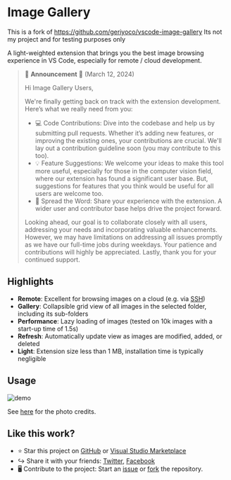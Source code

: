 # Image Gallery

This is a fork of https://github.com/geriyoco/vscode-image-gallery
Its not my project and for testing purposes only

A light-weighted extension that brings you the best image browsing experience in VS Code, especially for remote / cloud development.

> 📢 **Announcement** 📢 (March 12, 2024)
> 
> Hi Image Gallery Users,
> 
> We're finally getting back on track with the extension development. Here’s what we really need from you:
> - 💻 Code Contributions: Dive into the codebase and help us by submitting pull requests. Whether it’s adding new features, or improving the existing ones, your contributions are crucial. We'll lay out a contribution guideline soon (you may contribute to this too).
> - 💡 Feature Suggestions: We welcome your ideas to make this tool more useful, especially for those in the computer vision field, where our extension has found a significant user base. But, suggestions for features that you think would be useful for all users are welcome too.
> - 💬 Spread the Word: Share your experience with the extension. A wider user and contributor base helps drive the project forward.
> 
> Looking ahead, our goal is to collaborate closely with all users, addressing your needs and incorporating valuable enhancements. However, we may have limitations on addressing all issues promptly as we have our full-time jobs during weekdays. Your patience and contributions will highly be appreciated. Lastly, thank you for your continued support.

## Highlights
- **Remote**: Excellent for browsing images on a cloud (e.g. via [SSH](https://marketplace.visualstudio.com/items?itemName=ms-vscode-remote.remote-ssh))
- **Gallery**: Collapsible grid view of all images in the selected folder, including its sub-folders
- **Performance**: Lazy loading of images (tested on 10k images with a start-up time of 1.5s)
- **Refresh**: Automatically update view as images are modified, added, or deleted
- **Light**: Extension size less than 1 MB, installation time is typically negligible

## Usage
![demo](docs/demo-v1.0.0.gif)

See [here](docs/photo_credits.md) for the photo credits.

## Like this work?
- ⭐ Star this project on [GitHub](https://github.com/geriyoco/vscode-image-gallery) or [Visual Studio Marketplace](https://marketplace.visualstudio.com/items?itemName=GeriYoco.vscode-image-gallery)
- ↪️ Share it with your friends: [Twitter](https://twitter.com/intent/tweet?text=Just%20discovered%20this%20on%20the%20%23VSMarketplace%3A%20https%3A%2F%2Fmarketplace.visualstudio.com%2Fitems%3FitemName%3DGeriYoco.vscode-image-gallery), [Facebook](https://www.facebook.com/sharer/sharer.php?u=https://marketplace.visualstudio.com/items?itemName=GeriYoco.vscode-image-gallery)
- 🖥️ Contribute to the project: Start an [issue](https://github.com/geriyoco/vscode-image-gallery/issues/new) or [fork](https://github.com/geriyoco/vscode-image-gallery/fork) the repository.
